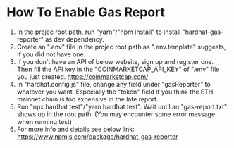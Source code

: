 # How To Enable Gas Report

1. In the projec root path, run "yarn"/"npm install" to install "hardhat-gas-reporter" as dev dependency.
1. Create an ".env" file in the projec root path as ".env.template" suggests, if you did not have one.
1. If you don't have an API of below website, sign up and register one. Then fill the API key in the "COINMARKETCAP_API_KEY" of ".env" file you just created.
   https://coinmarketcap.com/
1. In "hardhat.config.js" file, change any field under "gasReporter" to whatever you want. Especially the "token" field if you think the ETH mainnet chain is too expensive in the late report.
1. Run "npx hardhat test"/"yarn hardhat test". Wait until an "gas-report.txt" shows up in the root path. (You may encounter some error message when running test)
1. For more info and details see below link:
   https://www.npmjs.com/package/hardhat-gas-reporter
